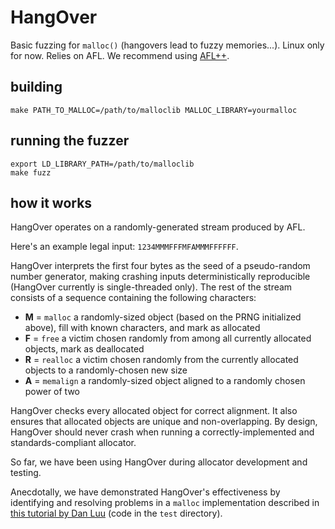 # HangOver

Basic fuzzing for `malloc()` (hangovers lead to fuzzy memories...). Linux only for now. Relies on AFL. We recommend using [AFL++](https://github.com/AFLplusplus/AFLplusplus).

## building

    make PATH_TO_MALLOC=/path/to/malloclib MALLOC_LIBRARY=yourmalloc

## running the fuzzer

    export LD_LIBRARY_PATH=/path/to/malloclib
    make fuzz

## how it works

HangOver operates on a randomly-generated stream produced by AFL.

Here's an example legal input: `1234MMMFFFMFAMMMFFFFFF`.

HangOver interprets the first four bytes as the seed of a pseudo-random number generator, making crashing inputs deterministically reproducible (HangOver currently is single-threaded only). The rest of the stream consists of a sequence containing the following characters:

* **M** = `malloc` a randomly-sized object (based on the PRNG initialized above), fill with known characters, and mark as allocated
* **F** = `free` a victim chosen randomly from among all currently allocated objects, mark as deallocated
* **R** = `realloc` a victim chosen randomly from the currently allocated objects to a randomly-chosen new size
* **A** = `memalign` a randomly-sized object aligned to a randomly chosen power of two

HangOver checks every allocated object for correct alignment. It also ensures that allocated objects are unique and non-overlapping. By design, HangOver should never crash when running a correctly-implemented and standards-compliant allocator.

So far, we have been using HangOver during allocator development and testing.

Anecdotally, we have demonstrated HangOver's effectiveness by identifying and resolving problems in a `malloc` implementation described in [this tutorial by Dan Luu](https://danluu.com/malloc-tutorial/) (code in the `test` directory).

